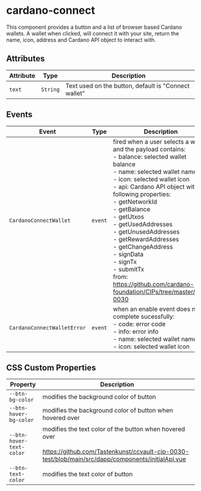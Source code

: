 # cardano-connect

This component provides a button and a list of browser based Cardano wallets.
A wallet when clicked, will connect it with your site, return the name,
icon, address and Cardano API object to interact with.

## Attributes

| Attribute | Type     | Description                                      |
|-----------|----------|--------------------------------------------------|
| `text`    | `String` | Text used on the button, default is "Connect wallet" |

## Events

| Event                       | Type    | Description                                      |
|-----------------------------|---------|--------------------------------------------------|
| `CardanoConnectWallet`      | `event` | fired when a user selects a wallet and the payload contains:<br />- balance: selected wallet balance<br />- name: selected wallet name<br />- icon: selected wallet icon<br />- api: Cardano API object with following properties:<br />- getNetworkId<br />- getBalance<br />- getUtxos<br />- getUsedAddresses<br />- getUnusedAddresses<br />- getRewardAddresses<br />- getChangeAddress<br />- signData<br />- signTx<br />- submitTx<br />from: https://github.com/cardano-foundation/CIPs/tree/master/CIP-0030 |
| `CardanoConnectWalletError` | `event` | when an enable event does not complete sucessfully:<br />- code: error code<br />- info: error info<br />- name: selected wallet name<br />- icon: selected wallet icon |

## CSS Custom Properties

| Property                 | Description                                      |
|--------------------------|--------------------------------------------------|
| `--btn-bg-color`         | modifies the background color of button          |
| `--btn-hover-bg-color`   | modifies the background color of button when hovered over |
| `--btn-hover-text-color` | modifies the text color of the button when hovered over<br /><br />https://github.com/Tastenkunst/ccvault-cip-0030-test/blob/main/src/dapp/components/initialApi.vue |
| `--btn-text-color`       | modifies the text color of button                |
